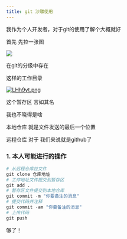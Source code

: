 ```yaml
---
title: git 沙雕使用
---
```


我作为个人开发者，对于git的使用了解个大概就好

首先 先拉一张图

 ![](https://img-blog.csdnimg.cn/20191016140534955.png?x-oss-process=image/watermark,type_ZmFuZ3poZW5naGVpdGk,shadow_10,text_aHR0cHM6Ly9ibG9nLmNzZG4ubmV0L3doYXRfd2hlcmU=,size_16,color_FFFFFF,t_70) 

在git的分级中存在

这样的工作目录

[![LHh9yt.png](https://s1.ax1x.com/2022/04/26/LHh9yt.png)](https://imgtu.com/i/LHh9yt)

这个暂存区 言如其名

我也不晓得是啥

本地仓库 就是文件发送的最后一个位置

远程仓库 对于 我们来说就是github了



### 1. 本人可能进行的操作

```python
# 从远程仓库拉文件
git clone 仓库地址
# 工作地址文件提交到暂存区
git add .
# 暂存区文件提交到本地仓库
git commit -m "你要备注的消息"
# 提交代码并注释
git commit -am "你要备注的消息"
# 上传代码
git push
```

够了！